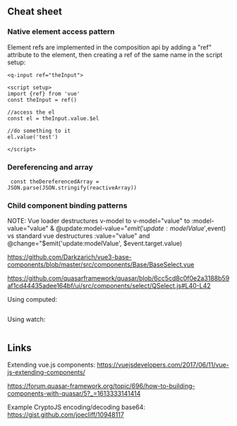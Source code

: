 ## Cheat sheet

### Native element access pattern

Element refs are implemented in the composition api by adding a "ref" attribute to the element, then creating a ref of the same name in the script setup:

```
<q-input ref="theInput">

<script setup>
import {ref} from 'vue'
const theInput = ref()

//access the el
const el = theInput.value.$el

//do something to it
el.value('test')

</script>
```

### Dereferencing and array

```
 const theDereferencedArray = JSON.parse(JSON.stringify(reactiveArray))
```

### Child component binding patterns

NOTE: Vue loader destructures v-model to v-model="value" to :model-value="value" & @update:model-value="$emit('update:modelValue',$event) vs standard vue destructures
:value="value" and @change="$emit('update:modelValue', $event.target.value)

https://github.com/Darkzarich/vue3-base-components/blob/master/src/components/Base/BaseSelect.vue

https://github.com/quasarframework/quasar/blob/6cc5cd8c0f0e2a3188b59af1cd44435adee164bf/ui/src/components/select/QSelect.js#L40-L42

Using computed:

```

```

Using watch:

```

```

## Links

Extending vue.js components:
https://vuejsdevelopers.com/2017/06/11/vue-js-extending-components/

https://forum.quasar-framework.org/topic/696/how-to-building-components-with-quasar/5?_=1613333141414

Example CryptoJS encoding/decoding base64:
https://gist.github.com/joecliff/10948117
